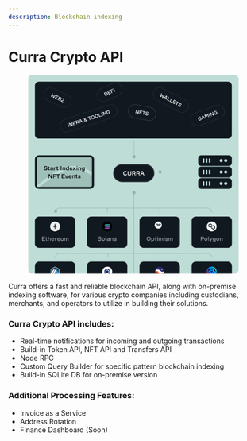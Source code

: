 ```yaml
---
description: Blockchain indexing
---
```


# Curra Crypto API

<figure><img src="../.gitbook/assets/Frame 48098526 (2).png" alt=""><figcaption></figcaption></figure>

Curra offers a fast and reliable blockchain API, along with on-premise indexing software, for various crypto companies including custodians, merchants, and operators to utilize in building their solutions.

### **Curra Crypto API includes:**

* Real-time notifications for incoming and outgoing transactions
* Build-in Token API, NFT API and Transfers API
* Node RPC
* Custom Query Builder for specific pattern blockchain indexing
* Build-in SQLite DB for on-premise version

### **Additional Processing Features:**

* Invoice as a Service
* Address Rotation
* Finance Dashboard (Soon)
